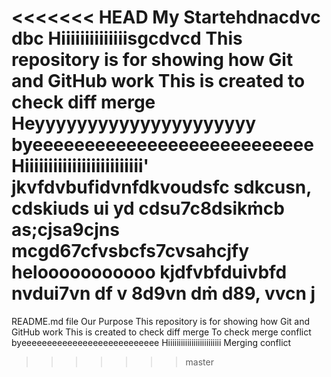 <<<<<<< HEAD
My Startehdnacdvc dbc
Hiiiiiiiiiiiiiisgcdvcd
This repository is for showing how Git and GitHub work
This is created to check diff merge
Heyyyyyyyyyyyyyyyyyyyyy
byeeeeeeeeeeeeeeeeeeeeeeeeeee
Hiiiiiiiiiiiiiiiiiiiiiiiii'
jkvfdvbufidvnfdkvoudsfc sdkcusn, cdskiuds ui yd cdsu7c8dsikṁcb as;cjsa9cjns mcgd67cfvsbcfs7cvsahcjfy
helooooooooooo
kjdfvbfduivbfd nvdui7vn df v 8d9vn dṁ d89, vvcn j
=======
README.md file
Our Purpose
This repository is for showing how Git and GitHub work
This is created to check diff merge
To check merge conflict
byeeeeeeeeeeeeeeeeeeeeeeeeeee
Hiiiiiiiiiiiiiiiiiiiiiiiii
Merging conflict
>>>>>>> master
